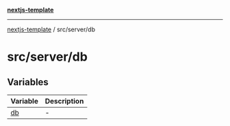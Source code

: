 [**nextjs-template**](README.md)

---

[nextjs-template](README.md) / src/server/db

# src/server/db

## Variables

| Variable                           | Description |
| ---------------------------------- | ----------- |
| [db](src.server.db.Variable.db.md) | -           |
